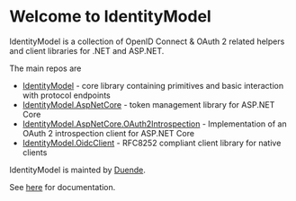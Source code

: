 # Welcome to IdentityModel

IdentityModel is a collection of OpenID Connect & OAuth 2 related helpers and client libraries for .NET and ASP.NET.

The main repos are

* [IdentityModel](https://github.com/IdentityModel/IdentityModel) - core library containing primitives and basic interaction with protocol endpoints
* [IdentityModel.AspNetCore](https://github.com/IdentityModel/IdentityModel.AspNetCore) - token management library for ASP.NET Core
* [IdentityModel.AspNetCore.OAuth2Introspection](https://github.com/IdentityModel/IdentityModel.AspNetCore.OAuth2Introspection) - Implementation of an OAuth 2 introspection client for ASP.NET Core
* [IdentityModel.OidcClient](https://github.com/IdentityModel/IdentityModel.OidcClient) - RFC8252 compliant client library for native clients

IdentityModel is mainted by [Duende](https://duendesoftware.com).

See [here](https://identitymodel.readthedocs.io/en/latest/) for documentation.
